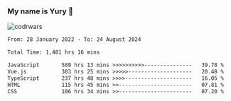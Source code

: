 ### My name is Yury 👋 
![codrwars](https://www.codewars.com/users/litury/badges/micro) 


<!--START_SECTION:waka-->

```txt
From: 28 January 2022 - To: 24 August 2024

Total Time: 1,481 hrs 16 mins

JavaScript       589 hrs 13 mins >>>>>>>>>>---------------   39.78 %
Vue.js           303 hrs 25 mins >>>>>--------------------   20.48 %
TypeScript       237 hrs 48 mins >>>>---------------------   16.05 %
HTML             115 hrs 45 mins >>-----------------------   07.81 %
CSS              106 hrs 34 mins >>-----------------------   07.20 %
```

<!--END_SECTION:waka-->

